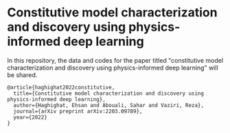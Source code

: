 # Constitutive model characterization and discovery using physics-informed deep learning

In this repository, the data and codes for the paper titled "constitutive model characterization and discovery using physics-informed deep learning" will be shared. 

```
@article{haghighat2022constitutive,
  title={Constitutive model characterization and discovery using physics-informed deep learning},
  author={Haghighat, Ehsan and Abouali, Sahar and Vaziri, Reza},
  journal={arXiv preprint arXiv:2203.09789},
  year={2022}
}
```